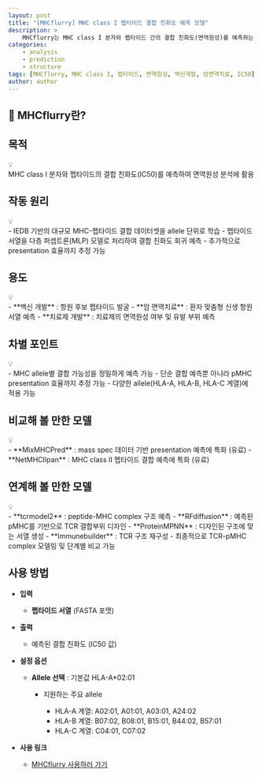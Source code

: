 ```yaml
---
layout: post
title: "[MHCflurry] MHC class I 펩타이드 결합 친화도 예측 모델"
description: >
    MHCflurry는 MHC class I 분자와 펩타이드 간의 결합 친화도(면역원성)를 예측하는 머신러닝 모델입니다. 대규모 실험 데이터를 기반으로 학습되었으며, 백신 개발과 암 면역치료에서 중요한 후보 펩타이드 발굴에 활용할 수 있습니다.
categories:
    - analysis
    - prediction
    - structure
tags: [MHCflurry, MHC class I, 펩타이드, 면역원성, 백신개발, 암면역치료, IC50]
author: author
---
```


## 🔬 MHCflurry란?

## 목적

<aside>
💡
<div markdown="1">
MHC class I 분자와 펩타이드의 결합 친화도(IC50)를 예측하여 면역원성 분석에 활용
</div>
</aside>

## 작동 원리

<aside>
💡
<div markdown="1">
- IEDB 기반의 대규모 MHC-펩타이드 결합 데이터셋을 allele 단위로 학습  
- 펩타이드 서열을 다층 퍼셉트론(MLP) 모델로 처리하여 결합 친화도 회귀 예측  
- 추가적으로 presentation 효율까지 추정 가능
</div>
</aside>

## 용도

<aside>
💡
<div markdown="1">
- **백신 개발** : 항원 후보 펩타이드 발굴  
- **암 면역치료** : 환자 맞춤형 신생 항원 서열 예측  
- **치료제 개발** : 치료제의 면역원성 여부 및 유발 부위 예측  
</div>
</aside>

## 차별 포인트

<aside>
💡
<div markdown="1">
- MHC allele별 결합 가능성을 정밀하게 예측 가능  
- 단순 결합 예측뿐 아니라 pMHC presentation 효율까지 추정 가능  
- 다양한 allele(HLA-A, HLA-B, HLA-C 계열)에 적용 가능  
</div>
</aside>

## 비교해 볼 만한 모델

<aside>
💡
<div markdown="1">
- **MixMHCPred** : mass spec 데이터 기반 presentation 예측에 특화 (유료)  
- **NetMHCIIpan** : MHC class II 펩타이드 결합 예측에 특화 (유료)  
</div>
</aside>

## 연계해 볼 만한 모델

<aside>
💡
<div markdown="1">
- **tcrmodel2** : peptide-MHC complex 구조 예측  
- **RFdiffusion** : 예측된 pMHC를 기반으로 TCR 결합부위 디자인  
- **ProteinMPNN** : 디자인된 구조에 맞는 서열 생성  
- **Immunebuilder** : TCR 구조 재구성  
- 최종적으로 TCR-pMHC complex 모델링 및 단계별 비교 가능  
</div>
</aside>

## 사용 방법

* **입력**

    * **펩타이드 서열** (FASTA 포맷)

* **출력**

    * 예측된 결합 친화도 (IC50 값)

* **설정 옵션**

    * **Allele 선택** : 기본값 HLA-A\*02:01

        * 지원하는 주요 allele

            * HLA-A 계열: A02:01, A01:01, A03:01, A24:02
            * HLA-B 계열: B07:02, B08:01, B15:01, B44:02, B57:01
            * HLA-C 계열: C04:01, C07:02

* **사용 링크**

    * <a href="https://curie.kr:444/Analysis/mhcflurry" target="_blank" rel="noopener noreferrer">MHCflurry 사용하러 가기</a>
